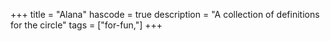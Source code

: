+++
title = "Alana"
hascode = true
description = "A collection of definitions for the circle"
tags = ["for-fun,"]
+++


